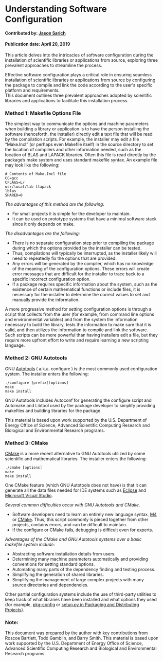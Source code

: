 # Understanding Software Configuration

#### Contributed by: [Jason Sarich](https://github.com/sarich)

#### Publication date: April 20, 2019

<!-- deck start -->
This article delves into the intricacies of software configuration during the installation of scientific libraries or applications from source, exploring three prevalent approaches to streamline the process.
<!-- deck end -->

Effective software configuration plays a critical role in ensuring seamless installation of scientific libraries or applications from source by configuring the package to compile and link the code according to the user's 
specific platform and requirements.  
This document outlines three prevalent approaches adopted by scientific libraries and applications to facilitate this installation process. 

### Method 1: Makefile Options File
The simplest way to communicate the options and machine parameters
when building a library or application is to have the person installing the software (henceforth, the installer)
directly edit a text file that will be read by the compilation scripts. For example, the installer may edit a file
“Make.Incl” (or perhaps even Makefile itself) in the source directory to set the location of compilers and other
information needed, such as the location of BLAS and LAPACK libraries. Often this file is read directly by the
package’s make system and uses standard makefile syntax. An example file may look like the following:

```
# Contents of Make.Incl file
CC=gcc
CFLAGS=L/
usr/local/lib llapack
lblas
SHARED=0
```

*The advantages of this method are the following:*
* For small projects it is simple for the developer to maintain.
* It can be used on prototype systems that have a minimal software stack since it only depends on
make.

*The disadvantages are the following:*
* There is no separate configuration step prior to compiling the package during which the options
provided by the installer can be tested.
* Thus, compilations will typically be interrupted, as the installer likely will need to repeatedly fix the
options that are provided.
* Any errors will be generated by the compiler, which has no knowledge of the meaning of the
configuration options. These errors will create error messages that are difficult for the installer to
trace back to a specific incorrect configuration option.
* If a package requires specific information about the system, such as the existence of certain
mathematical functions or include files, it is necessary for the installer to determine the correct
values to set and manually provide the information.

A more progressive method for setting configuration options is through a script that collects from the user
(for example, from command line options and environmental variables) and from the system the information
necessary to build the library, tests the information to make sure that it is valid, and then utilizes the
information to compile and link the software. Such scripts can be more powerful than having installers edit a
file, but they require more upfront effort to write and require learning a new scripting language.

### Method 2: GNU Autotools 
GNU [Autotools](https://en.wikipedia.org/wiki/GNU_Autotools) ( a.k.a. configure ) is the most commonly used configuration system. The
installer enters the following:

```
./configure [prefix][options]
make
make install
```

GNU Autotools includes Autoconf for generating the configure script and Automake and Libtool used by the
package developer to simplify providing makefiles and building libraries for the package.

This material is based upon work supported by the U.S. Department of Energy Office of Science, Advanced Scientific
Computing Research and Biological and Environmental Research programs.

### Method 3: CMake
[CMake](https://cmake.org/) is a more recent alternative to GNU Autotools utilized by some scientific and
mathematical libraries. The installer enters the following:

```
./cmake [options]
make
make install
```

One CMake feature (which GNU Autotools does not have) is that it can generate all the data files needed for
IDE systems such as [Eclipse](https://www.eclipse.com/) and [Microsoft Visual Studio](https://visualstudio.microsoft.com/).

*Several common difficulties occur with GNU Autotools and CMake.*
* Software developers need to learn an entirely new language syntax, [M4](https://pubs.opengroup.org/onlinepubs/9699919799/utilities/m4.html) or [CMake](https://cmake.org/cmake/help/v3.0/manual/cmake-language.7.html#syntax). Thus, this script
commonly is pieced together from other projects, contains errors, and can be difficult to maintain.
* If the configure or CMake fails, debugging is difficult even for experts.

*Advantages of the CMake and GNU Autotools systems over a basic makefile system include:*
* Abstracting software installation details from users.
* Determining many machine parameters automatically and providing conventions for setting
standard options.
* Automating many parts of the dependency finding and testing process.
* Simplifying the generation of shared libraries.
* Simplifying the management of large complex projects with many source directories and
dependencies.

Other partial configuration systems include the use of third-party utilities to keep track of what libraries have been installed and what options they used (for example, [pkg-config](https://www.freedesktop.org/wiki/Software/pkg-config/) or [setup.py in Packaging and Distributing Projects](https://packaging.python.org/en/latest/guides/distributing-packages-using-setuptools/)).

### Note:

This document was prepared by the author with key contributions from Roscoe Bartlett, Todd Gamblin,
and Barry Smith. This material is based upon work supported by the U.S. Department of Energy Office of Science, Advanced Scientific
Computing Research and Biological and Environmental Research programs.

<!---
Publish: yes
Pinned: yes
Track: how to
Topics: Configuration And Builds 
--->

